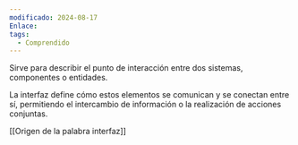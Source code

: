 ```yaml
---
modificado: 2024-08-17
Enlace: 
tags:
  - Comprendido
---
```

Sirve para describir el punto de interacción entre dos sistemas, componentes o entidades. 

La interfaz define cómo estos elementos se comunican y se conectan entre sí, permitiendo el intercambio de información o la realización de acciones conjuntas.

[[Origen de la palabra interfaz]]
